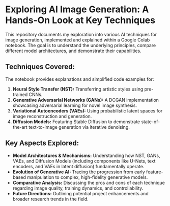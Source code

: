 # Exploring AI Image Generation: A Hands-On Look at Key Techniques

This repository documents my exploration into various AI techniques for image generation, implemented and explained within a Google Colab notebook. The goal is to understand the underlying principles, compare different model architectures, and demonstrate their capabilities.

## Techniques Covered:

The notebook provides explanations and simplified code examples for:

1.  **Neural Style Transfer (NST):** Transferring artistic styles using pre-trained CNNs.
2.  **Generative Adversarial Networks (GANs):** A DCGAN implementation showcasing adversarial learning for novel image synthesis.
3.  **Variational Autoencoders (VAEs):** Using probabilistic latent spaces for image reconstruction and generation.
4.  **Diffusion Models:** Featuring Stable Diffusion to demonstrate state-of-the-art text-to-image generation via iterative denoising.

## Key Aspects Explored:

*   **Model Architectures & Mechanisms:** Understanding how NST, GANs, VAEs, and Diffusion Models (including components like U-Nets, text encoders, and VAEs in latent diffusion) fundamentally operate.
*   **Evolution of Generative AI:** Tracing the progression from early feature-based manipulation to complex, high-fidelity generative models.
*   **Comparative Analysis:** Discussing the pros and cons of each technique regarding image quality, training dynamics, and controllability.
*   **Future Directions:** Outlining potential project enhancements and broader research trends in the field.


